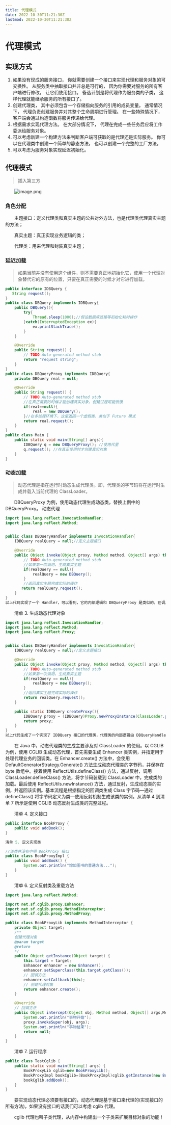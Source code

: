 ```yaml
---
title: 代理模式
date: 2022-10-30T11:21:30Z
lastmod: 2022-10-30T11:21:30Z
---
```


# 代理模式

## 实现方式

1. 如果没有现成的服务接口， 你就需要创建一个接口来实现代理和服务对象的可交换性。 从服务类中抽取接口并非总是可行的， 因为你需要对服务的所有客户端进行修改， 让它们使用接口。 备选计划是将代理作为服务类的子类， 这样代理就能继承服务的所有接口了。
2. 创建代理类， 其中必须包含一个存储指向服务的引用的成员变量。 通常情况下， 代理负责创建服务并对其整个生命周期进行管理。 在一些特殊情况下， 客户端会通过构造函数将服务传递给代理。
3. 根据需求实现代理方法。 在大部分情况下， 代理在完成一些任务后应将工作委派给服务对象。
4. 可以考虑新建一个构建方法来判断客户端可获取的是代理还是实际服务。 你可以在代理类中创建一个简单的静态方法， 也可以创建一个完整的工厂方法。
5. 可以考虑为服务对象实现延迟初始化。

## 代理模式

> 插入第三方

　　![image.png](assets/net-img-1602510155856-cf2ddad6-d6bb-4ea0-bb8c-f9b1dc49cee8-20221030124433-3c4w0ya.png)

### 角色分配

　　主题接口：定义代理类和真实主题的公共对外方法，也是代理类代理真实主题的方法；

　　真实主题：真正实现业务逻辑的类；

　　代理类：用来代理和封装真实主题；

### 延迟加载

> 如果当前并没有使用这个组件，则不需要真正地初始化它，使用一个代理对象替代它的原有的位置，只要在真正需要的时候才对它进行加载。

```java
public interface IDBQuery {
   String request();
}
public class DBQuery implements IDBQuery{
    public DBQuery(){
        try{
            Thread.sleep(1000);//假设数据库连接等初始化耗时操作
        }catch(InterruptedException ex){
            ex.printStackTrace();
        }
    }

    @Override
    public String request() {
        // TODO Auto-generated method stub
        return "request string";
    }
}
public class DBQueryProxy implements IDBQuery{
    private DBQuery real = null;

    @Override
    public String request() {
        // TODO Auto-generated method stub
        //在真正需要的时候才能创建真实对象，创建过程可能很慢
        if(real==null){
            real = new DBQuery();
        }//在多线程环境下，这里返回一个虚假类，类似于 Future 模式
        return real.request();
    }
}
public class Main {
    public static void main(String[] args){
        IDBQuery q = new DBQueryProxy(); //使用代里
        q.request(); //在真正使用时才创建真实对象
    }
}
```

### 动态加载

> 动态代理是指在运行时动态生成代理类。即，代理类的字节码将在运行时生成并载入当前代理的 ClassLoader。

　　DBQueryProxy 为例，使用动态代理生成动态类，替换上例中的 DBQueryProxy。
动态代理

```java
import java.lang.reflect.InvocationHandler;
import java.lang.reflect.Method;


public class DBQueryHandler implements InvocationHandler{
    IDBQuery realQuery = null;//定义主题接口

    @Override
    public Object invoke(Object proxy, Method method, Object[] args) throws Throwable {
        // TODO Auto-generated method stub
        //如果第一次调用，生成真实主题
        if(realQuery == null){
            realQuery = new DBQuery();
        }
        //返回真实主题完成实际的操作
       return realQuery.request();
    }
}
以上代码实现了一个 Handler，可以看到，它的内部逻辑和 DBQueryProxy 是类似的。在调用真实主题的方法前，先尝试生成真实主题对象。接着，需要使用这个 Handler 生成动态代理对象。代码如清单 3 所示。
```

　　清单 3. 生成动态代理对象

```java
import java.lang.reflect.InvocationHandler;
import java.lang.reflect.Method;
import java.lang.reflect.Proxy;


public class DBQueryHandler implements InvocationHandler{
    IDBQuery realQuery = null;//定义主题接口

    @Override
    public Object invoke(Object proxy, Method method, Object[] args) throws Throwable {
        // TODO Auto-generated method stub
        //如果第一次调用，生成真实主题
        if(realQuery == null){
            realQuery = new DBQuery();
        }
        //返回真实主题完成实际的操作
        return realQuery.request();
    }

    public static IDBQuery createProxy(){
        IDBQuery proxy = (IDBQuery)Proxy.newProxyInstance(ClassLoader.getSystemClassLoader(), new Class[]{IDBQuery.class}, new DBQueryHandler());
        return proxy;
    }
}
以上代码生成了一个实现了 IDBQuery 接口的代理类，代理类的内部逻辑由 DBQueryHandler 决定。生成代理类后，由 newProxyInstance() 方法返回该代理类的一个实例。至此，一个完整的动态代理完成了。
```

　　在 Java 中，动态代理类的生成主要涉及对 ClassLoader 的使用。以 CGLIB 为例，使用 CGLIB 生成动态代理，首先需要生成 Enhancer 类实例，并指定用于处理代理业务的回调类。在 Enhancer.create() 方法中，会使用 DefaultGeneratorStrategy.Generate() 方法生成动态代理类的字节码，并保存在 byte 数组中。接着使用 ReflectUtils.defineClass() 方法，通过反射，调用 ClassLoader.defineClass() 方法，将字节码装载到 ClassLoader 中，完成类的加载。最后使用 ReflectUtils.newInstance() 方法，通过反射，生成动态类的实例，并返回该实例。基本流程是根据指定的回调类生成 Class 字节码—通过 defineClass() 将字节码定义为类—使用反射机制生成该类的实例。从清单 4 到清单 7 所示是使用 CGLIB 动态反射生成类的完整过程。

　　清单 4. 定义接口

```java
public interface BookProxy {
    public void addBook();
}
```

```java
清单 5. 定义实现类

//该类并没有申明 BookProxy 接口
public class BookProxyImpl {
    public void addBook() {
        System.out.println("增加图书的普通方法...");
    }
}
```

　　清单 6. 定义反射类及重载方法

```java
import java.lang.reflect.Method;

import net.sf.cglib.proxy.Enhancer;
import net.sf.cglib.proxy.MethodInterceptor;
import net.sf.cglib.proxy.MethodProxy;

public class BookProxyLib implements MethodInterceptor {
    private Object target;
    /**
    创建代理对象
    @param target
    @return
    */
    public Object getInstance(Object target) {
        this.target = target;
        Enhancer enhancer = new Enhancer();
        enhancer.setSuperclass(this.target.getClass());
        // 回调方法
        enhancer.setCallback(this);
        // 创建代理对象
        return enhancer.create();
    }

    @Override
    // 回调方法
    public Object intercept(Object obj, Method method, Object[] args,MethodProxy proxy) throws Throwable {
        System.out.println("事物开始");
        proxy.invokeSuper(obj, args);
        System.out.println("事物结束");
        return null;
    }
}
```

　　清单 7. 运行程序

```java
public class TestCglib {
    public static void main(String[] args) {
        BookProxyLib cglib=new BookProxyLib();
        BookProxyImpl bookCglib=(BookProxyImpl)cglib.getInstance(new BookProxyImpl());
        bookCglib.addBook();
    }
}
```

　　要实现动态代理必须要有接口的，动态代理是基于接口来代理的(实现接口的所有方法)，如果没有接口的话我们可以考虑 cglib 代理。

　　cglib 代理也叫子类代理，从内存中构建出一个子类来扩展目标对象的功能！
